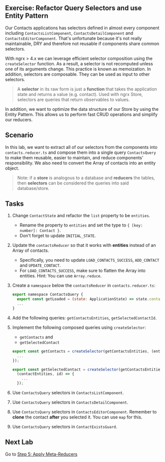 ## Exercise: Refactor Query Selectors and use Entity Pattern

Our Contacts applications has selectors defined in almost every component including `ContactsListComponent`, `ContactsDetailComponent` and `ContactsEditorComponent`. That's unfortunate because it's not really maintainable, DRY and therefore not reusable if components share common selectors.

With ngrx > 4.x we can leverage efficient selector composition using the `createSelector` function. As a result, a selector is not recomputed unless one of its arguments change. This practice is known as memoization. In addition, selectors are composable. They can be used as input to other selectors.

> A **selector** in its raw form is just a **function** that takes the application state and returns a value (e.g. contact). Used with ngrx Store, selectors are queries that return observables to values.

In addition, we want to optimize the data structure of our Store by using the Entity Pattern. This allows us to perform fast CRUD operations and simplify our reducers.

## Scenario

In this lab, we want to extract all of our selectors from the components into `contacts.reducer.ts` and compose them into a single query `ContactsQuery` to make them reusable, easier to maintain, and reduce components' responsibility. We also need to convert the Array of contacts into an entity object.

> Note: if a **store** is analogous to a database and **reducers** the tables, then **selectors** can be considered the queries into said database/store.

## Tasks

1. Change `ContactState` and refactor the `list` property to be `entities`.

    * Rename the property to `entities` and set the type to `{ [key: number]: Contact }`.
    * Don't forget to update `INITIAL_STATE`.

2. Update the `contactsReducer` so that it works with **entities** instead of an Array of contacts.

    * Specifically, you need to update `LOAD_CONTACTS_SUCCESS`, `ADD_CONTACT` and `UPDATE_CONTACT`.
    * For `LOAD_CONTACTS_SUCCESS`, make sure to flatten the Array into entities. Hint: You can use `Array.reduce`.

3. Create a `namespace` below the `contactsReducer` in `contacts.reducer.ts`:

    ```js
    export namespace ContactsQuery {
      export const getLoaded = (state: ApplicationState) => state.contacts.loaded;
      ...
    }
    ```

2. Add the following queries: `getContactsEntities`, `getSelectedContactId`.

3. Implement the following composed queries using `createSelector`:

    * `getContacts` and
    * `getSelectedContact`

    ```js
    export const getContacts = createSelector(getContactsEntities, (entities) => {
      ...
    });

    export const getSelectedContact = createSelector(getContactsEntities, getSelectedContactId,
      (contactEntities, id) => {
        ...
      });
    ```

3. Use `ContactsQuery` selectors in `ContactsListComponent`.

4. Use `ContactsQuery` selectors in `ContactsDetailComponent`.

5. Use `ContactsQuery` selectors in `ContactsEditorComponent`. Remember to **clone** the contact **after** you selected it. You can use `map` for this.

6. Use `ContactsQuery` selectors in `ContactExistsGuard`.

## Next Lab

Go to [Step 5: Apply Meta-Reducers](step-5-apply-middleware.md)
